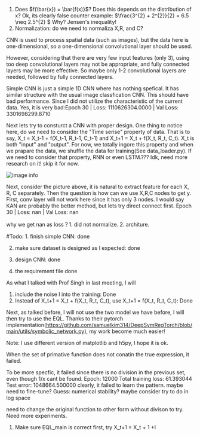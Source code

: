 1. Does $f(\bar{x}) = \bar{f(x)}$? Does this depends on the distribution of x?
   Ok, its clearly false counter example: $\frac{3^{2} + 2^{2}}{2} = 6.5 \neq 2.5^{2} $ Why? Jensen's inequality!
2. Normalization: do we need to normaliza X,R, and C?

CNN is used to process spatial data (such as images), but the data here is one-dimensional, so a one-dimensional convolutional layer should be used.

However, considering that there are very few input features (only 3), using too deep convolutional layers may not be appropriate, and fully connected layers may be more effective. So maybe only 1-2 convolutional layers are needed, followed by fully connected layers.

Simple CNN is just a simple 1D CNN where has nothing spefical. It has similar structure with the usual image classfication CNN. This should have bad performance. Since I did not utilize the characteristic of the current data.
Yes, it is very bad:Epoch 30 | Loss: 1110626304.0000 | Val Loss: 3301698299.8710


Next lets try to consturct a CNN with proper design. One thing to notice here, do we need to consider the "Time serise"
property of data. That is to say, X_t = X_t-1 + f(X_t-1, R_t-1, C_t-1) and X_t+1 = X_t + f(X_t, R_t, C_t). X_t is both "input" and "output". For now, we totally ingore this property and when we prapare the data, we shuffle the data for training(See data_loader.py). If we need to consider that property, RNN or even LSTM.??? Idk, need more research on it! skip it for now.


![image info](CNNstructureguess.jpg)


Next, consider the picture above, it is natural to extract feature for each X, R, C separately. Then the question is how can we use X,R,C nodes to get y. First, conv layer will not work here since it has only 3 nodes. I would say KAN are probably the better method, but lets try direct connect first.
Epoch 30 | Loss: nan | Val Loss: nan 


why we get nan as loss？1. did not normalize. 2. architure.

#Todo: 1. finish  simple CNN: done

2. make sure dataset is designed as I expected: done

3. design CNN: done

4. the requirement file done


As what I talked with Prof Singh in last meeting, I will 
1. include the noise I into the training: Done
2. Instead of X_t+1 = X_t + f(X_t, R_t, C_t), use X_t+1 = f(X_t, R_t, C_t): Done

Next, as talked before, I will not use the two model we have before, I will then try to use the EQL.
Thanks to their pytorch implementation(https://github.com/samuelkim314/DeepSymRegTorch/blob/main/utils/symbolic_network.py), my work become much easier!

Note: I use different version of matplotlib and h5py, I hope it is ok.

When the set of primative function does not conatin the true expression, it failed.

To be more specfic, it failed since there is no division in the previous set, even though 1/x cant be found.
Epoch: 12000    Total training loss: 61.393044  Test error: 1048664.500000 
clearly, it failed to learn the pattern. maybe need to fine-tune?
Guess: numerical stability? maybe consider try to do in log space

need to change the original function to other form without divison to try. 
Need more experiments.

1. Make sure EQL_main is correct first, try X_t+1 = X_t + 1 +I 







